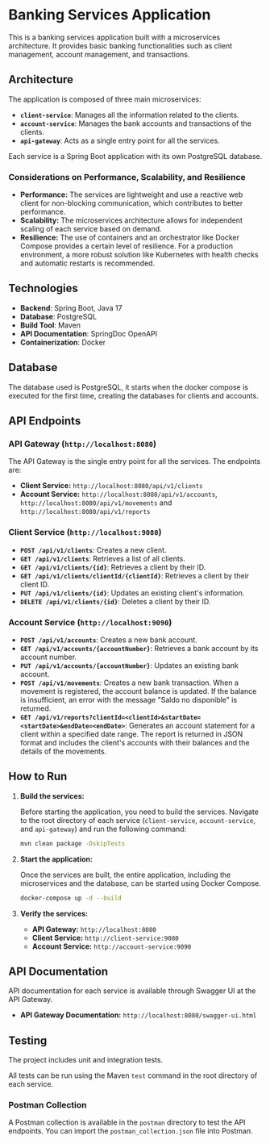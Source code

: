# Banking Services Application

This is a banking services application built with a microservices architecture. It provides basic banking functionalities such as client management, account management, and transactions.

## Architecture

The application is composed of three main microservices:

*   **`client-service`**: Manages all the information related to the clients.
*   **`account-service`**: Manages the bank accounts and transactions of the clients.
*   **`api-gateway`**: Acts as a single entry point for all the services.

Each service is a Spring Boot application with its own PostgreSQL database.

### Considerations on Performance, Scalability, and Resilience

*   **Performance:** The services are lightweight and use a reactive web client for non-blocking communication, which contributes to better performance.
*   **Scalability:** The microservices architecture allows for independent scaling of each service based on demand.
*   **Resilience:** The use of containers and an orchestrator like Docker Compose provides a certain level of resilience. For a production environment, a more robust solution like Kubernetes with health checks and automatic restarts is recommended.

## Technologies

*   **Backend**: Spring Boot, Java 17
*   **Database**: PostgreSQL
*   **Build Tool**: Maven
*   **API Documentation**: SpringDoc OpenAPI
*   **Containerization**: Docker

## Database

The database used is PostgreSQL, it starts when the docker compose is executed for the first time, creating the databases for clients and accounts.

## API Endpoints

### API Gateway (`http://localhost:8080`)

The API Gateway is the single entry point for all the services. The endpoints are:

*   **Client Service:** `http://localhost:8080/api/v1/clients`
*   **Account Service:** `http://localhost:8080/api/v1/accounts`, `http://localhost:8080/api/v1/movements` and `http://localhost:8080/api/v1/reports`

### Client Service (`http://localhost:9080`)

*   **`POST /api/v1/clients`**: Creates a new client.
*   **`GET /api/v1/clients`**: Retrieves a list of all clients.
*   **`GET /api/v1/clients/{id}`**: Retrieves a client by their ID.
*   **`GET /api/v1/clients/clientId/{clientId}`**: Retrieves a client by their client ID.
*   **`PUT /api/v1/clients/{id}`**: Updates an existing client's information.
*   **`DELETE /api/v1/clients/{id}`**: Deletes a client by their ID.

### Account Service (`http://localhost:9090`)

*   **`POST /api/v1/accounts`**: Creates a new bank account.
*   **`GET /api/v1/accounts/{accountNumber}`**: Retrieves a bank account by its account number.
*   **`PUT /api/v1/accounts/{accountNumber}`**: Updates an existing bank account.
*   **`POST /api/v1/movements`**: Creates a new bank transaction. When a movement is registered, the account balance is updated. If the balance is insufficient, an error with the message "Saldo no disponible" is returned.
*   **`GET /api/v1/reports?clientId=<clientId>&startDate=<startDate>&endDate=<endDate>`**: Generates an account statement for a client within a specified date range. The report is returned in JSON format and includes the client's accounts with their balances and the details of the movements.

## How to Run

1.  **Build the services:**

    Before starting the application, you need to build the services. Navigate to the root directory of each service (`client-service`, `account-service`, and `api-gateway`) and run the following command:

    ```bash
    mvn clean package -DskipTests
    ```

2.  **Start the application:**

    Once the services are built, the entire application, including the microservices and the database, can be started using Docker Compose.

    ```bash
    docker-compose up -d --build
    ```

3.  **Verify the services:**

    *   **API Gateway:** `http://localhost:8080`
    *   **Client Service:** `http://client-service:9080`
    *   **Account Service:** `http://account-service:9090`

## API Documentation

API documentation for each service is available through Swagger UI at the API Gateway.

*   **API Gateway Documentation:** `http://localhost:8080/swagger-ui.html`

## Testing

The project includes unit and integration tests.

All tests can be run using the Maven `test` command in the root directory of each service.

### Postman Collection

A Postman collection is available in the `postman` directory to test the API endpoints. You can import the `postman_collection.json` file into Postman.